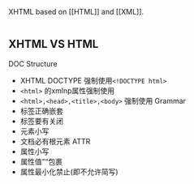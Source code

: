 XHTML based on [[HTML]] and [[XML]].
```toc
```

 ## XHTML VS HTML
 DOC Structure
 - XHTML DOCTYPE 强制使用`<!DOCTYPE html>`
 - `<html>` 的xmlnp属性强制使用
 - `<html>,<head>,<title>,<body>` 强制使用
 Grammar
 - 标签正确嵌套
 - 标签要有关闭
 - 元素小写
 - 文档必有根元素
 ATTR
 - 属性小写
 - 属性值”“包裹
 - 属性最小化禁止(即不允许简写)
